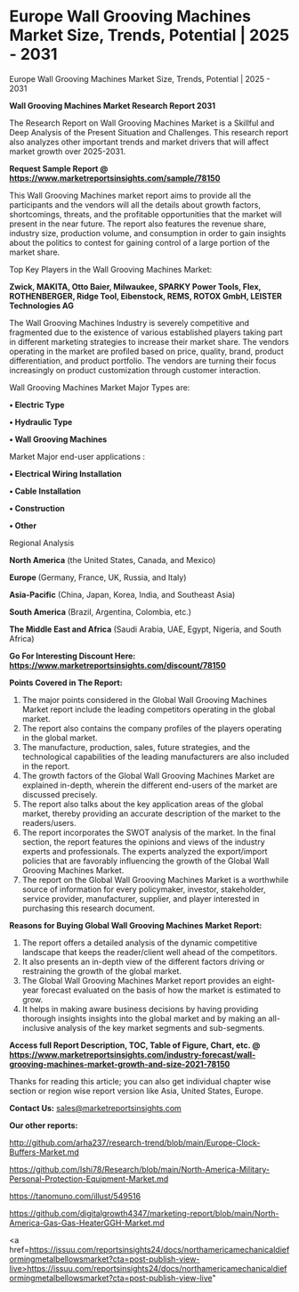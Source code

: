 # Europe Wall Grooving Machines Market Size, Trends, Potential | 2025 - 2031
Europe Wall Grooving Machines Market Size, Trends, Potential | 2025 - 2031

<strong>Wall Grooving Machines Market Research Report 2031</strong>

The Research Report on Wall Grooving Machines Market is a Skillful and Deep Analysis of the Present Situation and Challenges. This research report also analyzes other important trends and market drivers that will affect market growth over 2025-2031.

<strong>Request Sample Report @ <a href=https://www.marketreportsinsights.com/sample/78150>https://www.marketreportsinsights.com/sample/78150</a></strong>

This Wall Grooving Machines market report aims to provide all the participants and the vendors will all the details about growth factors, shortcomings, threats, and the profitable opportunities that the market will present in the near future. The report also features the revenue share, industry size, production volume, and consumption in order to gain insights about the politics to contest for gaining control of a large portion of the market share.

Top Key Players in the Wall Grooving Machines Market:

<strong>Zwick, MAKITA, Otto Baier, Milwaukee, SPARKY Power Tools, Flex, ROTHENBERGER, Ridge Tool, Eibenstock, REMS, ROTOX GmbH, LEISTER Technologies AG</strong>

The Wall Grooving Machines Industry is severely competitive and fragmented due to the existence of various established players taking part in different marketing strategies to increase their market share. The vendors operating in the market are profiled based on price, quality, brand, product differentiation, and product portfolio. The vendors are turning their focus increasingly on product customization through customer interaction.

Wall Grooving Machines Market Major Types are:

<strong>• Electric Type

• Hydraulic Type

• Wall Grooving Machines</strong>

Market Major end-user applications :

<strong>• Electrical Wiring Installation

• Cable Installation

• Construction

• Other</strong>

Regional Analysis

</u><strong><b>North America</b></strong> (the United States, Canada, and Mexico)

<strong><b>Europe </b></strong>(Germany, France, UK, Russia, and Italy)

<strong><b>Asia-Pacific</b></strong> (China, Japan, Korea, India, and Southeast Asia)

<strong><b>South America</b></strong> (Brazil, Argentina, Colombia, etc.)

<strong><b>The Middle East and Africa</b></strong> (Saudi Arabia, UAE, Egypt, Nigeria, and South Africa)

<strong>Go For Interesting Discount Here: <a href=https://www.marketreportsinsights.com/discount/78150>https://www.marketreportsinsights.com/discount/78150</a></strong>

<strong>Points Covered in The Report:</strong>
<ol>
  <li>The major points considered in the Global Wall Grooving Machines Market report include the leading competitors operating in the global market.</li>
  <li>The report also contains the company profiles of the players operating in the global market.</li>
  <li>The manufacture, production, sales, future strategies, and the technological capabilities of the leading manufacturers are also included in the report.</li>
  <li>The growth factors of the Global Wall Grooving Machines Market are explained in-depth, wherein the different end-users of the market are discussed precisely.</li>
  <li>The report also talks about the key application areas of the global market, thereby providing an accurate description of the market to the readers/users.</li>
  <li>The report incorporates the SWOT analysis of the market. In the final section, the report features the opinions and views of the industry experts and professionals. The experts analyzed the export/import policies that are favorably influencing the growth of the Global Wall Grooving Machines Market.</li>
  <li>The report on the Global Wall Grooving Machines Market is a worthwhile source of information for every policymaker, investor, stakeholder, service provider, manufacturer, supplier, and player interested in purchasing this research document.</li>
</ol>
<strong>Reasons for Buying Global Wall Grooving Machines Market Report:</strong>

<ol>
  <li>The report offers a detailed analysis of the dynamic competitive landscape that keeps the reader/client well ahead of the competitors.</li>
  <li>It also presents an in-depth view of the different factors driving or restraining the growth of the global market.</li>
  <li>The Global Wall Grooving Machines Market report provides an eight-year forecast evaluated on the basis of how the market is estimated to grow.</li>
  <li>It helps in making aware business decisions by having providing thorough insights insights into the global market and by making an all-inclusive analysis of the key market segments and sub-segments.</li>
</ol>
<strong>Access full Report Description, TOC, Table of Figure, Chart, etc. @ <a href=https://www.marketreportsinsights.com/industry-forecast/wall-grooving-machines-market-growth-and-size-2021-78150>https://www.marketreportsinsights.com/industry-forecast/wall-grooving-machines-market-growth-and-size-2021-78150</a></strong>


Thanks for reading this article; you can also get individual chapter wise section or region wise report version like Asia, United States, Europe.

<strong>Contact Us:</strong>
sales@marketreportsinsights.com

<strong>Our other reports:</strong>

<a href=http://github.com/arha237/research-trend/blob/main/Europe-Clock-Buffers-Market.md>http://github.com/arha237/research-trend/blob/main/Europe-Clock-Buffers-Market.md</a>

<a href=https://github.com/Ishi78/Research/blob/main/North-America-Military-Personal-Protection-Equipment-Market.md>https://github.com/Ishi78/Research/blob/main/North-America-Military-Personal-Protection-Equipment-Market.md</a>

<a href=https://tanomuno.com/illust/549516>https://tanomuno.com/illust/549516</a>

<a href=https://github.com/digitalgrowth4347/marketing-report/blob/main/North-America-Gas-Gas-HeaterGGH-Market.md>https://github.com/digitalgrowth4347/marketing-report/blob/main/North-America-Gas-Gas-HeaterGGH-Market.md</a>

<a href=https://issuu.com/reportsinsights24/docs/northamericamechanicaldieformingmetalbellowsmarket?cta=post-publish-view-live>https://issuu.com/reportsinsights24/docs/northamericamechanicaldieformingmetalbellowsmarket?cta=post-publish-view-live</a>"
